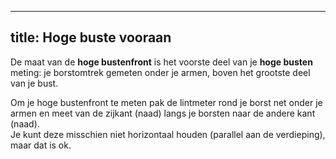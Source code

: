 ***

## title: Hoge buste vooraan

De maat van de **hoge bustenfront** is het voorste deel van je **hoge busten** meting: je borstomtrek gemeten onder je armen, boven het grootste deel van je bust.

Om je hoge bustenfront te meten pak de lintmeter rond je borst net onder je armen en meet van de zijkant (naad) langs je borsten naar de andere kant (naad).\
Je kunt deze misschien niet horizontaal houden (parallel aan de verdieping), maar dat is ok.
